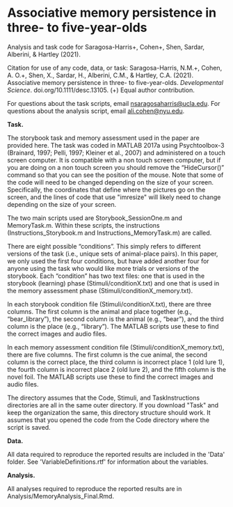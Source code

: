 # Associative memory persistence in three- to five-year-olds
Analysis and task code for Saragosa-Harris+, Cohen+, Shen, Sardar, Alberini, & Hartley (2021). 

Citation for use of any code, data, or task: Saragosa-Harris, N.M.+, Cohen, A. O.+, Shen, X., Sardar, H., Alberini, C.M., & Hartley, C.A. (2021). Associative memory persistence in three- to five-year-olds. *Developmental Science*. doi.org/10.1111/desc.13105. (+) Equal author contribution.

For questions about the task scripts, email nsaragosaharris@ucla.edu. For questions about the analysis script, email ali.cohen@nyu.edu.

**Task.**

The storybook task and memory assessment used in the paper are provided here. The task was coded in MATLAB 2017a using Psychtoolbox-3 (Brainard, 1997; Pelli, 1997; Kleiner et al., 2007) and administered on a touch screen computer. It is compatible with a non touch screen computer, but if you are doing on a non touch screen you should remove the “HideCursor()” command so that you can see the position of the mouse.
Note that some of the code will need to be changed depending on the size of your screen. Specifically, the coordinates that define where the pictures go on the screen, and the lines of code that use "imresize" will likely need to change depending on the size of your screen.

The two main scripts used are Storybook_SessionOne.m and MemoryTask.m. Within these scripts, the instructions (Instructions_Storybook.m and Instructions_MemoryTask.m) are called.

There are eight possible “conditions”. This simply refers to different versions of the task (i.e., unique sets of animal-place pairs). In this paper, we only used the first four conditions, but have added another four for anyone using the task who would like more trials or versions of the storybook. Each “condition” has two text files: one that is used in the storybook (learning) phase (Stimuli/conditionX.txt) and one that is used in the memory assessment phase (Stimuli/conditionX_memory.txt).

In each storybook condition file (Stimuli/conditionX.txt), there are three columns. The first column is the animal and place together (e.g., “bear_library”), the second column is the animal (e.g., “bear”), and the third column is the place (e.g., “library”). The MATLAB scripts use these to find the correct images and audio files.

In each memory assessment condition file (Stimuli/conditionX_memory.txt), there are five columns. The first column is the cue animal, the second column is the correct place, the third column is incorrect place 1 (old lure 1), the fourth column is incorrect place 2 (old lure 2), and the fifth column is the novel foil. The MATLAB scripts use these to find the correct images and audio files.

The directory assumes that the Code, Stimuli, and TaskInstructions directories are all in the same outer directory. If you download "Task" and keep the organization the same, this directory structure should work. It assumes that you opened the code from the Code directory where the script is saved.

**Data.**

All data required to reproduce the reported results are included in the 'Data' folder. See 'VariableDefinitions.rtf' for information about the variables.

**Analysis.**

All analyses required to reproduce the reported results are in Analysis/MemoryAnalysis_Final.Rmd.
